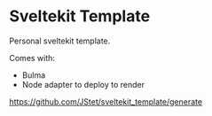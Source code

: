 # Sveltekit Template

Personal sveltekit template.

Comes with:
- Bulma
- Node adapter to deploy to render

https://github.com/JStet/sveltekit_template/generate
